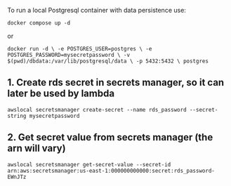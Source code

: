 To run a local Postgresql container with data persistence use:

`docker compose up -d`

or 

`docker run -d \
	-e POSTGRES_USER=postgres \
	-e POSTGRES_PASSWORD=mysecretpassword \
	-v $(pwd)/dbdata:/var/lib/postgresql/data \
    -p 5432:5432 \
	postgres`

## 1. Create rds secret in secrets manager, so it can later be used by lambda

`awslocal secretsmanager create-secret --name rds_password --secret-string mysecretpassword`

## 2. Get secret value from secrets manager (the arn will vary)

`awslocal secretsmanager get-secret-value --secret-id arn:aws:secretsmanager:us-east-1:000000000000:secret:rds_password-EWnJTz`